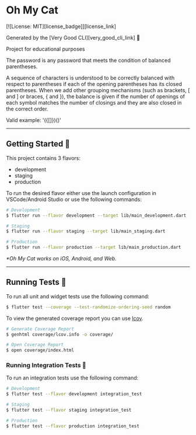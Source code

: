 # Oh My Cat

[![License: MIT][license_badge]][license_link]

Generated by the [Very Good CLI][very_good_cli_link] 🤖

Project for educational purposes

The password is any password that meets the condition of balanced parentheses.

A sequence of characters is understood to be correctly balanced with respect to parentheses if each of the opening parentheses has its closed parentheses. When we add other grouping mechanisms (such as brackets, [ and ] or braces, { and }), the balance is given if the number of openings of each symbol matches the number of closings and they are also closed in the correct order.

Valid example: '({[]})()'


---

## Getting Started 🚀

This project contains 3 flavors:

- development
- staging
- production

To run the desired flavor either use the launch configuration in VSCode/Android Studio or use the following commands:

```sh
# Development
$ flutter run --flavor development --target lib/main_development.dart

# Staging
$ flutter run --flavor staging --target lib/main_staging.dart

# Production
$ flutter run --flavor production --target lib/main_production.dart
```

_\*Oh My Cat works on iOS, Android, and Web._

---

## Running Tests 🧪

To run all unit and widget tests use the following command:

```sh
$ flutter test --coverage --test-randomize-ordering-seed random
```

To view the generated coverage report you can use [lcov](https://github.com/linux-test-project/lcov).

```sh
# Generate Coverage Report
$ genhtml coverage/lcov.info -o coverage/

# Open Coverage Report
$ open coverage/index.html
```

### Running Integration Tests 🧪

To run an integration tests use the following command:

```sh
# Development
$ flutter test --flavor development integration_test

# Staging
$ flutter test --flavor staging integration_test

# Production 
$ flutter test --flavor production integration_test
```